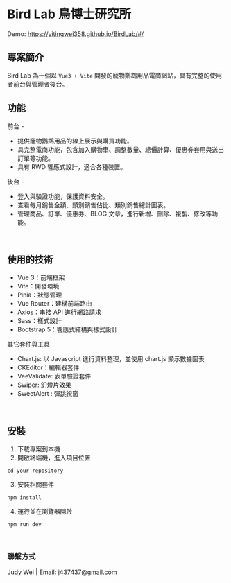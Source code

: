 # Bird Lab 鳥博士研究所
Demo: https://yitingwei358.github.io/BirdLab/#/
<br>

## 專案簡介
Bird Lab 為一個以 `Vue3 + Vite` 開發的寵物鸚鵡用品電商網站，具有完整的使用者前台與管理者後台。
<br>

## 功能
前台 - 
* 提供寵物鸚鵡用品的線上展示與購買功能。
* 具完整電商功能，包含加入購物車、調整數量、總價計算、優惠券套用與送出訂單等功能。
* 具有 RWD 響應式設計，適合各種裝置。

後台 - 
* 登入與驗證功能，保護資料安全。
* 查看每月銷售金額、類別銷售佔比、類別銷售總計圖表。
* 管理商品、訂單、優惠券、BLOG 文章，進行新增、刪除、複製、修改等功能。
<br>

## 使用的技術
* Vue 3：前端框架
* Vite：開發環境
* Pinia：狀態管理
* Vue Router：建構前端路由
* Axios：串接 API 進行網路請求
* Sass：樣式設計
* Bootstrap 5：響應式結構與樣式設計

其它套件與工具 <br>
* Chart.js: 以 Javascript 進行資料整理，並使用 chart.js 顯示數據圖表
* CKEditor：編輯器套件
* VeeValidate: 表單驗證套件
* Swiper: 幻燈片效果
* SweetAlert : 彈跳視窗
<br>

## 安裝
1. 下載專案到本機
2. 開啟終端機，進入項目位置
```
cd your-repository
```
3. 安裝相關套件
```
npm install
```
4. 運行並在瀏覽器開啟
```
npm run dev
``` 
<br>

### 聯繫方式
Judy Wei | Email: j437437@gmail.com
